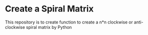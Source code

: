 # Create a Spiral Matrix
 This repository is to create function to create a n*n clockwise or anti-clockwise spiral matrix by Python
